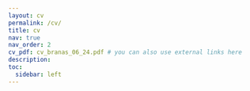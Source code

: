 ```yaml
---
layout: cv
permalink: /cv/
title: cv
nav: true
nav_order: 2
cv_pdf: cv_branas_06_24.pdf # you can also use external links here
description: 
toc:
  sidebar: left
---
```

